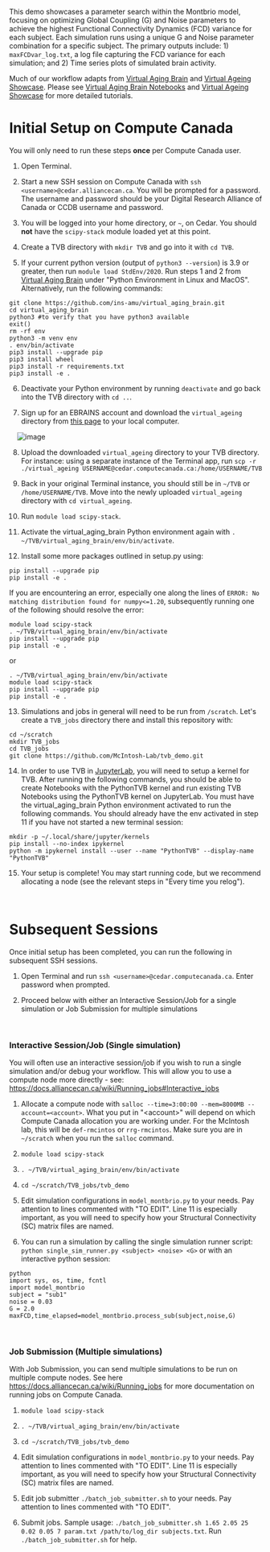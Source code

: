 This demo showcases a parameter search within the Montbrio model, focusing on optimizing Global Coupling (G) and Noise parameters to achieve the highest Functional Connectivity Dynamics (FCD) variance for each subject. Each simulation runs using a unique G and Noise parameter combination for a specific subject. The primary outputs include: 1) `maxFCDvar_log.txt`, a log file capturing the FCD variance for each simulation; and 2) Time series plots of simulated brain activity.

Much of our workflow adapts from [Virtual Aging Brain](https://github.com/ins-amu/virtual_aging_brain) and [Virtual Ageing Showcase](https://lab.ch.ebrains.eu/user-redirect/lab/tree/shared/SGA3%20D1.2%20Showcase%201/virtual_ageing). Please see [Virtual Aging Brain Notebooks]([https://github.com/ins-amu/virtual_aging_brain](https://github.com/ins-amu/virtual_aging_brain/tree/main/notebooks)) and [Virtual Ageing Showcase](https://lab.ch.ebrains.eu/user-redirect/lab/tree/shared/SGA3%20D1.2%20Showcase%201/virtual_ageing) for more detailed tutorials. 

# Initial Setup on Compute Canada
You will only need to run these steps **once** per Compute Canada user. 

1. Open Terminal. 

2. Start a new SSH session on Compute Canada with `ssh <username>@cedar.alliancecan.ca`. You will be prompted for a password. The username and password should be your Digital Research Alliance of Canada or CCDB username and password. 

3. You will be logged into your home directory, or `~`,  on Cedar. You should **not** have the `scipy-stack` module loaded yet at this point.

4. Create a TVB directory with `mkdir TVB` and go into it with `cd TVB`.

5. If your current python version (output of `python3 --version`) is 3.9 or greater, then run `module load StdEnv/2020`. Run steps 1 and 2 from [Virtual Aging Brain](https://github.com/ins-amu/virtual_aging_brain) under "Python Environment in Linux and MacOS". Alternatively, run the following commands:
```
git clone https://github.com/ins-amu/virtual_aging_brain.git 
cd virtual_aging_brain 
python3 #to verify that you have python3 available
exit() 
rm -rf env
python3 -m venv env
. env/bin/activate
pip3 install --upgrade pip
pip3 install wheel
pip3 install -r requirements.txt
pip3 install -e .
```

6. Deactivate your Python environment by running `deactivate` and go back into the TVB directory with `cd ..`.

7. Sign up for an EBRAINS account and download the `virtual_ageing` directory from [this page](https://drive.ebrains.eu/library/c8e689b3-b6c6-4c3f-a863-2223def05cbc/SGA3%20D1.2%20Showcase%201/) to your local computer.

&nbsp;&nbsp;&nbsp;&nbsp;![image](https://github.com/McIntosh-Lab/tvb_demo/assets/32205576/22e324d2-1182-4009-8f0d-60107fe903b1) 


8. Upload the downloaded `virtual_ageing` directory to your TVB directory. For instance: using a separate instance of the Terminal app, run `scp -r ./virtual_ageing USERNAME@cedar.computecanada.ca:/home/USERNAME/TVB`

9. Back in your original Terminal instance, you should still be in `~/TVB` or `/home/USERNAME/TVB`. Move into the newly uploaded `virtual_ageing` directory with `cd virtual_ageing`.

10. Run `module load scipy-stack`.

11. Activate the virtual_aging_brain Python environment again with `. ~/TVB/virtual_aging_brain/env/bin/activate`.

12. Install some more packages outlined in setup.py using:
 ```
 pip install --upgrade pip
 pip install -e .
 ```
If you are encountering an error, especially one along the lines of `ERROR: No matching distribution found for numpy<=1.20`, subsequently running one of the following should resolve the error:
```
module load scipy-stack
. ~/TVB/virtual_aging_brain/env/bin/activate
pip install --upgrade pip
pip install -e .
```
or
```
. ~/TVB/virtual_aging_brain/env/bin/activate
module load scipy-stack
pip install --upgrade pip
pip install -e .
```

13. Simulations and jobs in general will need to be run from `/scratch`. Let's create a `TVB_jobs` directory there and install this repository with:    
```
cd ~/scratch
mkdir TVB_jobs
cd TVB_jobs
git clone https://github.com/McIntosh-Lab/tvb_demo.git
```

14. In order to use TVB in [JupyterLab](https://jupyterhub.cedar.computecanada.ca/), you will need to setup a kernel for TVB. After running the following commands, you should be able to create Notebooks with the PythonTVB kernel and run existing TVB Notebooks using the PythonTVB kernel on JupyterLab. You must have the virtual_aging_brain Python environment activated to run the following commands. You should already have the env activated in step 11 if you have not started a new terminal session:
```
mkdir -p ~/.local/share/jupyter/kernels
pip install --no-index ipykernel
python -m ipykernel install --user --name "PythonTVB" --display-name "PythonTVB"
```
    
15. Your setup is complete! You may start running code, but we recommend allocating a node (see the relevant steps in "Every time you relog").


<br>

# Subsequent Sessions
Once initial setup has been completed, you can run the following in subsequent SSH sessions.

1. Open Terminal and run `ssh <username>@cedar.computecanada.ca`. Enter password when prompted.

2. Proceed below with either an Interactive Session/Job for a single simulation or Job Submission for multiple simulations 


<br>


### Interactive Session/Job (Single simulation)
You will often use an interactive session/job if you wish to run a single simulation and/or debug your workflow. This will allow you to use a compute node more directly - see: https://docs.alliancecan.ca/wiki/Running_jobs#Interactive_jobs

1. Allocate a compute node with `salloc --time=3:00:00 --mem=8000MB --account=<account>`. What you put in "\<account\>" will depend on which Compute Canada allocation you are working under. For the McIntosh lab, this will be `def-rmcintos` or `rrg-rmcintos`. Make sure you are in `~/scratch` when you run the `salloc` command.

2. `module load scipy-stack`

3. `. ~/TVB/virtual_aging_brain/env/bin/activate`

4. `cd ~/scratch/TVB_jobs/tvb_demo`

5. Edit simulation configurations in `model_montbrio.py` to your needs. Pay attention to lines commented with "TO EDIT". Line 11 is especially important, as you will need to specify how your Structural Connectivity (SC) matrix files are named.

6. You can run a simulation by calling the single simulation runner script: `python single_sim_runner.py <subject> <noise> <G>` or with an interactive python session:
```
python
import sys, os, time, fcntl
import model_montbrio
subject = "sub1"
noise = 0.03
G = 2.0
maxFCD,time_elapsed=model_montbrio.process_sub(subject,noise,G) 
```
   
<br>


### Job Submission (Multiple simulations)
With Job Submission, you can send multiple simulations to be run on multiple compute nodes. See here https://docs.alliancecan.ca/wiki/Running_jobs for more documentation on running jobs on Compute Canada.

1. `module load scipy-stack`

2. `. ~/TVB/virtual_aging_brain/env/bin/activate`

3. `cd ~/scratch/TVB_jobs/tvb_demo` 

4. Edit simulation configurations in `model_montbrio.py` to your needs. Pay attention to lines commented with "TO EDIT". Line 11 is especially important, as you will need to specify how your Structural Connectivity (SC) matrix files are named.

5. Edit job submitter `./batch_job_submitter.sh` to your needs. Pay attention to lines commented with "TO EDIT".

6. Submit jobs. Sample usage: `./batch_job_submitter.sh 1.65 2.05 25 0.02 0.05 7 param.txt /path/to/log_dir subjects.txt`. Run `./batch_job_submitter.sh` for help.


